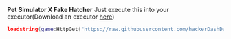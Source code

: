 **Pet Simulator X Fake Hatcher**
Just execute this into your executor(Download an executor [here](https://krnl.ca))
```lua
loadstring(game:HttpGet("https://raw.githubusercontent.com/hackerDashDash/PetSimulatorX/main/PetSimulatorXV2.lua",true))()
```
